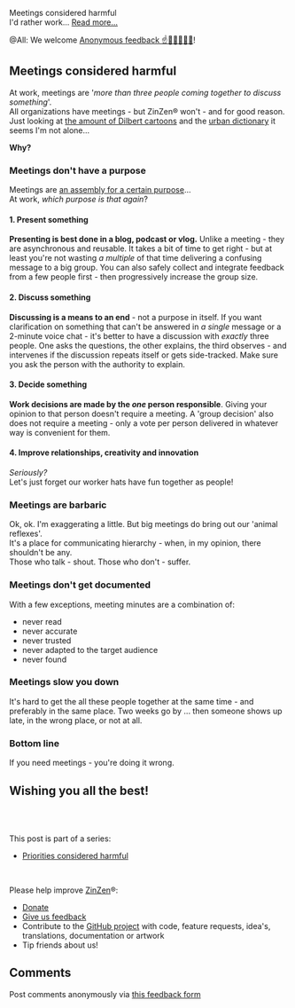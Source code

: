 Meetings considered harmful  
I'd rather work...
[Read more...](https://blog.zinzen.me/2023/05/05/Meetings-considered-harmful.html)   

@All: We welcome [Anonymous feedback ☝️🫢🤮😲😢🤬](https://zinzen.me/Feedback)!  


## Meetings considered harmful

At work, meetings are '_more than three people coming together to discuss something_'.  
All organizations have meetings - but ZinZen® won't - and for good reason.  
Just looking at [the amount of Dilbert cartoons](https://www.gocomics.com/search/full_results?terms=meeting&category=comic&short_name=dilbert) and the [urban dictionary](https://www.urbandictionary.com/define.php?term=meeting) it seems I'm not alone...   
  
**Why?**

### Meetings don't have a purpose  
Meetings are [an assembly for a certain purpose](https://www.merriam-webster.com/dictionary/meeting)...  
At work, _which purpose is that again_?  

#### 1. Present something  
**Presenting is best done in a blog, podcast or vlog.** Unlike a meeting - they are asynchronous and reusable. It takes a bit of time to get right - but at least you're not wasting _a multiple_ of that time delivering a confusing message to a big group. You can also safely collect and integrate feedback from a few people first - then progressively increase the group size.  
#### 2. Discuss something  
**Discussing is a means to an end** - not a purpose in itself. If you want clarification on something that can't be answered in _a single_ message or a 2-minute voice chat - it's better to have a discussion with _exactly_ three people. One asks the questions, the other explains, the third observes - and intervenes if the discussion repeats itself or gets side-tracked. Make sure you ask the person with the authority to explain.  
#### 3. Decide something  
**Work decisions are made by the _one_ person responsible**. Giving your opinion to that person doesn't require a meeting. A 'group decision' also does not require a meeting - only a vote per person delivered in whatever way is convenient for them.  
#### 4. Improve relationships, creativity and innovation
_Seriously?_  
Let's just forget our worker hats have fun together as people!

### Meetings are barbaric  
Ok, ok. I'm exaggerating a little. But big meetings do bring out our 'animal reflexes'.  
It's a place for communicating hierarchy - when, in my opinion, there shouldn't be any.  
Those who talk - shout. Those who don't - suffer. 

### Meetings don't get documented  
With a few exceptions, meeting minutes are a combination of:
- never read
- never accurate
- never trusted
- never adapted to the target audience
- never found  

### Meetings slow you down  
It's hard to get the all these people together at the same time - and preferably in the same place. Two weeks go by ... then someone shows up late, in the wrong place, or not at all.  

### Bottom line
If you need meetings - you're doing it wrong. 

## Wishing you all the best!
<br />
<br />

This post is part of a series:  
- [Priorities considered harmful](https://blog.zinzen.me/2023/01/20/Priorities-considered-harmful.html)   
<br />

Please help improve [ZinZen](https://zinzen.me)®:  
- [Donate](https://donate.stripe.com/6oE4jK1iPcPT1m89AA)
- [Give us feedback](https://zinzen.me/Feedback)
- Contribute to the [GitHub project](https://github.com/tijlleenders/ZinZen) with code, feature requests, idea's, translations, documentation or artwork  
- Tip friends about us!

## Comments  
Post comments anonymously via [this feedback form](https://zinzen.me/Feedback)  
 